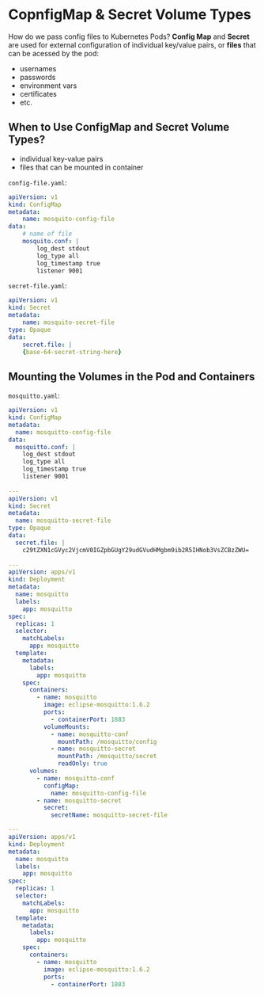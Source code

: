 # CopnfigMap & Secret Volume Types
How do we pass config files to Kubernetes Pods?
**Config Map** and **Secret** are used for external configuration of individual key/value pairs, or **files** that can be acessed by the pod:
- usernames
- passwords
- environment vars
- certificates
- etc.

## When to Use ConfigMap and Secret Volume Types?
- individual key-value pairs
- files that can be mounted in container

`config-file.yaml`:
```yaml
apiVersion: v1
kind: ConfigMap
metadata:
    name: mosquito-config-file
data:
    # name of file
    mosquito.conf: |
        log_dest stdout 
        log_type all
        log_timestamp true
        listener 9001
```

`secret-file.yaml`:
```yaml
apiVersion: v1
kind: Secret
metadata:
    name: mosquito-secret-file
type: Opaque
data:
    secret.file: |
    {base-64-secret-string-here}
```

## Mounting the Volumes in the Pod and Containers
`mosquitto.yaml`:
```yaml
apiVersion: v1
kind: ConfigMap
metadata:
  name: mosquitto-config-file
data:
  mosquitto.conf: |
    log_dest stdout
    log_type all
    log_timestamp true
    listener 9001
    
---
apiVersion: v1
kind: Secret
metadata:
  name: mosquitto-secret-file
type: Opaque
data:
  secret.file: |
    c29tZXN1cGVyc2VjcmV0IGZpbGUgY29udGVudHMgbm9ib2R5IHNob3VsZCBzZWU=
    
---
apiVersion: apps/v1
kind: Deployment
metadata:
  name: mosquitto
  labels:
    app: mosquitto
spec:
  replicas: 1
  selector:
    matchLabels:
      app: mosquitto
  template:
    metadata:
      labels:
        app: mosquitto
    spec:
      containers:
        - name: mosquitto
          image: eclipse-mosquitto:1.6.2
          ports:
            - containerPort: 1883
          volumeMounts:
            - name: mosquitto-conf
              mountPath: /mosquitto/config
            - name: mosquitto-secret
              mountPath: /mosquitto/secret  
              readOnly: true
      volumes:
        - name: mosquitto-conf
          configMap:
            name: mosquitto-config-file
        - name: mosquitto-secret
          secret:
            secretName: mosquitto-secret-file    

---
apiVersion: apps/v1
kind: Deployment
metadata:
  name: mosquitto
  labels:
    app: mosquitto
spec:
  replicas: 1
  selector:
    matchLabels:
      app: mosquitto
  template:
    metadata:
      labels:
        app: mosquitto
    spec:
      containers:
        - name: mosquitto
          image: eclipse-mosquitto:1.6.2
          ports:
            - containerPort: 1883

```